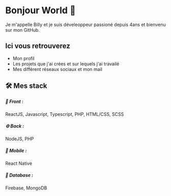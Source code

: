 # Bonjour World 👋

Je m'appelle Billy et je suis déveleoppeur passioné depuis 4ans et bienvenu sur mon GitHub.

## Ici vous retrouverez

- Mon profil
- Les projets que j'ai crées et sur lequels j'ai travailé
- Mes différent réseaux sociaux et mon mail



## 🛠 Mes stack

##### 🎨 Front :
ReactJS, Javascript, Typescript, PHP, HTML/CSS, SCSS

##### ⚙️ Back :
NodeJS, PHP

##### 📱 Mobile :
React Native

##### 💾 Database :
Firebase, MongoDB
